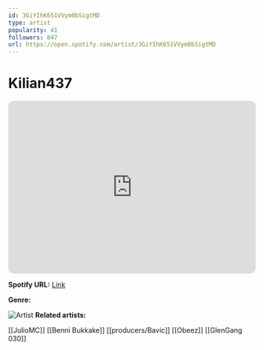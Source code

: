 ```yaml
---
id: 3GiYIhK651VVym0bSigtMD
type: artist
popularity: 41
followers: 847
url: https://open.spotify.com/artist/3GiYIhK651VVym0bSigtMD
---
```

# Kilian437

<iframe style="border-radius:12px" src="https://open.spotify.com/embed/artist/3GiYIhK651VVym0bSigtMD" width="100%" height="352" frameBorder="0" allowfullscreen="" allow="autoplay; clipboard-write; encrypted-media; fullscreen; picture-in-picture" loading="lazy"></iframe>

**Spotify URL:** [Link](https://open.spotify.com/artist/3GiYIhK651VVym0bSigtMD)

**Genre:** 

![Artist](https://i.scdn.co/image/ab67616d0000b27370a2a988a4e52a54ef26836e)
**Related artists:**

[[JulioMC]]
[[Benni Bukkake]]
[[producers/Bavic]]
[[Obeez]]
[[GlenGang 030]]
